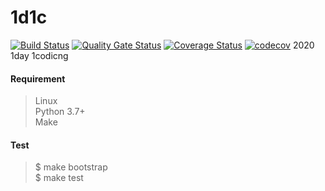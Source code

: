 # 1d1c

[![Build Status](https://travis-ci.org/xfrnk2/1d1c.svg?branch=master)](https://travis-ci.org/xfrnk2/1d1c)
[![Quality Gate Status](https://sonarcloud.io/api/project_badges/measure?project=xfrnk2_1d1c&metric=alert_status)](https://sonarcloud.io/dashboard?id=xfrnk2_1d1c)
[![Coverage Status](https://coveralls.io/repos/github/xfrnk2/1d1c/badge.svg)](https://coveralls.io/github/xfrnk2/1d1c)
[![codecov](https://codecov.io/gh/xfrnk2/1d1c/badge.svg)](https://codecov.io/gh/xfrnk2/1d1c)
2020 1day 1codicng

#### Requirement
> Linux  
> Python 3.7+  
> Make  
#### Test
> $ make bootstrap  
> $ make test
